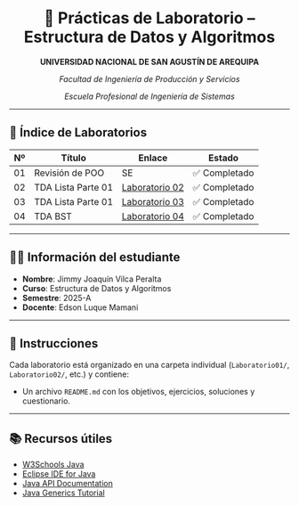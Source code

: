 <div align="center">
    <h1>🧪 Prácticas de Laboratorio – Estructura de Datos y Algoritmos</h1>
    <p><strong>UNIVERSIDAD NACIONAL DE SAN AGUSTÍN DE AREQUIPA</strong></p>
    <p><em>Facultad de Ingeniería de Producción y Servicios</em></p>
    <p><em>Escuela Profesional de Ingeniería de Sistemas</em></p>
</div>

---

## 📂 Índice de Laboratorios

| Nº | Título                                | Enlace                          | Estado     |
|----|----------------------------------------|----------------------------------|------------|
| 01 | Revisión de POO      | SE                      | ✅ Completado         |
| 02 | TDA Lista Parte 01                     | [Laboratorio 02](./Laboratorio02/README.md) | ✅ Completado |
| 03 | TDA Lista Parte 01                     | [Laboratorio 03](./Laboratorio03/README.md) | ✅ Completado |
| 04 | TDA BST                     | [Laboratorio 04](./Laboratorio04/README.md) | ✅ Completado |

---

## 👨‍🎓 Información del estudiante

- **Nombre**: Jimmy Joaquín Vilca Peralta  
- **Curso**: Estructura de Datos y Algoritmos  
- **Semestre**: 2025-A  
- **Docente**: Edson Luque Mamani

---

## 📌 Instrucciones

Cada laboratorio está organizado en una carpeta individual (`Laboratorio01/`, `Laboratorio02/`, etc.) y contiene:

- Un archivo `README.md` con los objetivos, ejercicios, soluciones y cuestionario.

---

## 📚 Recursos útiles

- [W3Schools Java](https://www.w3schools.com/java/)
- [Eclipse IDE for Java](https://www.eclipse.org/downloads/)
- [Java API Documentation](https://docs.oracle.com/javase/7/docs/api/)
- [Java Generics Tutorial](https://docs.oracle.com/javase/tutorial/java/generics/)
